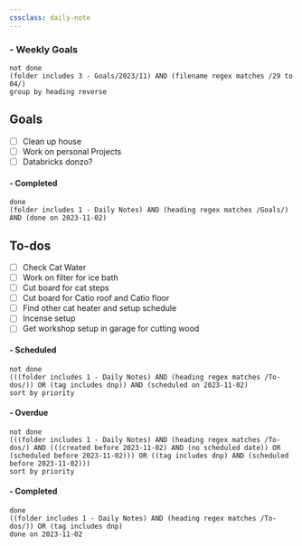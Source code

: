 ```yaml
---
cssclass: daily-note
---
```

### - Weekly Goals
```tasks
not done
(folder includes 3 - Goals/2023/11) AND (filename regex matches /29 to 04/)
group by heading reverse
```
## Goals
- [ ] Clean up house 
- [ ] Work on personal Projects
- [ ] Databricks donzo?

#### - Completed
```tasks
done
(folder includes 1 - Daily Notes) AND (heading regex matches /Goals/) AND (done on 2023-11-02)
```
## To-dos
- [ ] Check Cat Water
- [ ] Work on filter for ice bath
- [ ] Cut board for cat steps
- [ ] Cut board for Catio roof and Catio floor
- [ ] Find other cat heater and setup schedule
- [ ] Incense setup
- [ ]  Get workshop setup in garage for cutting wood

#### - Scheduled
```tasks
not done
(((folder includes 1 - Daily Notes) AND (heading regex matches /To-dos/)) OR (tag includes dnp)) AND (scheduled on 2023-11-02)
sort by priority
```
#### - Overdue
```tasks
not done
(((folder includes 1 - Daily Notes) AND (heading regex matches /To-dos/) AND (((created before 2023-11-02) AND (no scheduled date)) OR (scheduled before 2023-11-02))) OR ((tag includes dnp) AND (scheduled before 2023-11-02)))
sort by priority
```
#### - Completed
```tasks
done
((folder includes 1 - Daily Notes) AND (heading regex matches /To-dos/)) OR (tag includes dnp)
done on 2023-11-02
```

